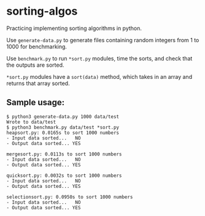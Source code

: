 sorting-algos
=============

Practicing implementing sorting algorithms in python.

Use `generate-data.py` to generate files containing random integers from 1 to 1000 for benchmarking.

Use `benchmark.py` to run `*sort.py` modules, time the sorts, and check that the outputs are sorted.

`*sort.py` modules have a `sort(data)` method, which takes in an array and returns that array sorted.

Sample usage:
------------

```
$ python3 generate-data.py 1000 data/test
Wrote to data/test
$ python3 benchmark.py data/test *sort.py
heapsort.py: 0.0165s to sort 1000 numbers
- Input data sorted...   NO
- Output data sorted... YES

mergesort.py: 0.0113s to sort 1000 numbers
- Input data sorted...   NO
- Output data sorted... YES

quicksort.py: 0.0032s to sort 1000 numbers
- Input data sorted...   NO
- Output data sorted... YES

selectionsort.py: 0.0950s to sort 1000 numbers
- Input data sorted...   NO
- Output data sorted... YES

```
